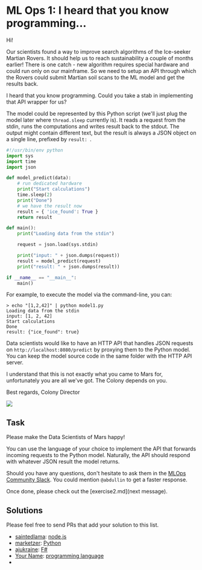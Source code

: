 # ML Ops 1: I heard that you know programming...

Hi!

Our scientists found a way to improve search algorithms of the Ice-seeker
Martian Rovers. It should help us to reach sustainability a couple of months earlier!
There is one catch - new algorithm requires special hardware and could run only
on our mainframe. So we need to setup an API through which the Rovers could
submit Martian soil scans to the ML model and get the results back.

I heard that you know programming. Could you take a stab in
implementing that API wrapper for us?

The model could be represented by this Python script (we'll just plug the model
later where `thread.sleep` currently is). It reads a request from the stdin,
runs the computations and writes result back to the stdout. The output might contain
different text, but the result is always a JSON object on a single line, prefixed by `result: `.


```python
#!/usr/bin/env python
import sys
import time
import json

def model_predict(data):
    # run dedicated hardware
    print("Start calculations")
    time.sleep(2)
    print("Done")
    # we have the result now
    result = { 'ice_found': True }
    return result

def main():
    print("Loading data from the stdin")

    request = json.load(sys.stdin)

    print("input: " + json.dumps(request))
    result = model_predict(request)
    print("result: " + json.dumps(result))

if __name__ == "__main__":
    main()

```

For example, to execute the model via the command-line, you can:

```
> echo "[1,2,42]" | python model1.py
Loading data from the stdin
input: [1, 2, 42]
Start calculations
Done
result: {"ice_found": true}
```

Data scientists would like to have an HTTP API that handles JSON requests on
`http://localhost:8080/predict` by proxying them to the Python model. You can
keep the model source code in the same folder with the HTTP API server.

I understand that this is not exactly what you came to Mars for, unfortunately
you are all we've got. The Colony depends on you.

Best regards, 
Colony Director

<img src="https://photojournal.jpl.nasa.gov/jpegMod/PIA17944_modest.jpg">

## Task

Please make the Data Scientists of Mars happy!

You can use the language of your choice to implement the API that forwards incoming requests to the Python model. Naturally, the API should respond with whatever JSON result the model returns.

Should you have any questions, don't hesitate to ask them in the [MLOps Community Slack](https://go.mlops.community/slack). You could mention `@abdullin` to get a faster response.

Once done, please check out the [exercise2.md](next message).

## Solutions

Please feel free to send PRs that add your solution to this list. 

- [saintedlama](http://github.com/saintedlama): [node.js](https://github.com/saintedlama/ml-ops-on-mars/tree/exercise-1)
- [marketzer](https://github.com/marketzer): [Python](https://github.com/marketzer/ml-ops-on-mars)
- [ajukraine](https://github.com/ajukraine): [F#](https://github.com/ajukraine/ml-ops)
- [Your Name](http://github.com/your-github-profile): [programming language](http://github.com/url-to-the-ml-ops-solution-1)
- 


